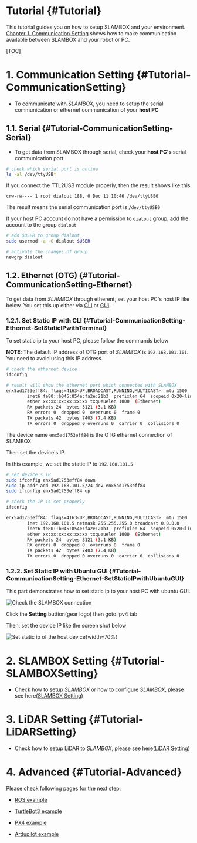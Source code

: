 # Tutorial {#Tutorial}

This tutorial guides you on how to setup SLAMBOX and your environment. [Chapter 1. Communication Setting](#Tutorial-CommunicationSetting) shows how to make communication available between SLAMBOX and your robot or PC.

[TOC]

# 1. Communication Setting {#Tutorial-CommunicationSetting}

- To communicate with *SLAMBOX*, you need to setup the serial communication or ethernet communication of your **host PC**

## 1.1. Serial {#Tutorial-CommunicationSetting-Serial}

- To get data from SLAMBOX through serial, check your **host PC's** serial communication port

```bash
# check which serial port is online
ls -al /dev/ttyUSB*
```

If you connect the TTL2USB module properly, then the result shows like this

```
crw-rw---- 1 root dialout 188, 0 Dec 11 10:46 /dev/ttyUSB0
```

The result means the serial communication port is `/dev/ttyUSB0`

If your host PC account do not have a permission to `dialout` group, add the account to the group `dialout`

```bash
# add $USER to group dialout
sudo usermod -a -G dialout $USER

# activate the changes of group
newgrp dialout
```

## 1.2. Ethernet (OTG) {#Tutorial-CommunicationSetting-Ethernet}

To get data from *SLAMBOX* through etherent, set your host PC's host IP like below. You set this up either via [CLI](#Tutorial-CommunicationSetting-Ethernet-SetStaticIPwithTerminal) or [GUI](#Tutorial-CommunicationSetting-Ethernet-SetStaticIPwithUbuntuGUI).

### 1.2.1. Set Static IP with CLI {#Tutorial-CommunicationSetting-Ethernet-SetStaticIPwithTerminal}

To set static ip to your host PC, please follow the commands below

**NOTE**: The default IP address of OTG port of *SLAMBOX* is `192.168.101.101`. You need to avoid using this IP address.

```bash
# check the ethernet device
ifconfig

# result will show the ethernet port which connected with SLAMBOX
enx5ad1753eff84: flags=4163<UP,BROADCAST,RUNNING,MULTICAST>  mtu 1500
        inet6 fe80::b045:854e:fa2e:21b3  prefixlen 64  scopeid 0x20<link>
        ether xx:xx:xx:xx:xx:xx txqueuelen 1000  (Ethernet)
        RX packets 24  bytes 3121 (3.1 KB)
        RX errors 0  dropped 0  overruns 0  frame 0
        TX packets 42  bytes 7403 (7.4 KB)
        TX errors 0  dropped 0 overruns 0  carrier 0  collisions 0
```

The device name `enx5ad1753eff84` is the OTG ethernet connection of SLAMBOX.

Then set the device's IP.

In this example, we set the static IP to `192.168.101.5`

```bash
# set device's IP
sudo ifconfig enx5ad1753eff84 down
sudo ip addr add 192.168.101.5/24 dev enx5ad1753eff84
sudo ifconfig enx5ad1753eff84 up

# check the IP is set properly
ifconfig

enx5ad1753eff84: flags=4163<UP,BROADCAST,RUNNING,MULTICAST>  mtu 1500
        inet 192.168.101.5 netmask 255.255.255.0 broadcast 0.0.0.0
        inet6 fe80::b045:854e:fa2e:21b3  prefixlen 64  scopeid 0x20<link>
        ether xx:xx:xx:xx:xx:xx txqueuelen 1000  (Ethernet)
        RX packets 24  bytes 3121 (3.1 KB)
        RX errors 0  dropped 0  overruns 0  frame 0
        TX packets 42  bytes 7403 (7.4 KB)
        TX errors 0  dropped 0 overruns 0  carrier 0  collisions 0
```

### 1.2.2. Set Static IP with Ubuntu GUI {#Tutorial-CommunicationSetting-Ethernet-SetStaticIPwithUbuntuGUI}

This part demonstrates how to set static ip to your host PC with ubuntu GUI.

![Check the SLAMBOX connection](imgs/getting_started/communication_setup/ubuntu_ip_setup_gui.png)

Click the **Setting** buttion(gear logo) then goto ipv4 tab

Then, set the device IP like the screen shot below

![Set static ip of the host device](imgs/getting_started/communication_setup/setup_static_ip_gui.png){width=70%}

# 2. SLAMBOX Setting {#Tutorial-SLAMBOXSetting}

- Check how to setup *SLAMBOX* or how to configure *SLAMBOX*, please see here([SLAMBOX Setting](#SLAMBOXSetting))

# 3. LiDAR Setting {#Tutorial-LiDARSetting}

- Check how to setup LiDAR to *SLAMBOX*, please see here([LiDAR Setting](#LiDARSetting))

# 4. Advanced {#Tutorial-Advanced}

Please check following pages for the next step.

- [ROS example](https://github.com/j-marple-dev/slambox-ros)

- [TurtleBot3 example](#TurtleBotExample)

- [PX4 example](#PX4Example)

- [Ardupilot example](#ArdupilotExample)

